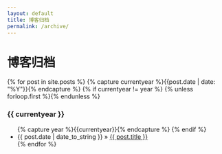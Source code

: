 ```yaml
---
layout: default
title: 博客归档
permalink: /archive/
---
```

<div class="page-content wc-container">
  <h1>博客归档</h1>  
  {% for post in site.posts %}
  	{% capture currentyear %}{{post.date | date: "%Y"}}{% endcapture %}
  	{% if currentyear != year %}
    	{% unless forloop.first %}</ul>{% endunless %}
    		<h3>{{ currentyear }}</h3>
    		<ul class="posts">
    		{% capture year %}{{currentyear}}{% endcapture %}
  		{% endif %}
    <li><span>{{ post.date | date_to_string }}</span> &raquo; <a href="{{ post.url | prepend: site.baseurl }}">{{ post.title }}</a></li>
{% endfor %}
</div>
